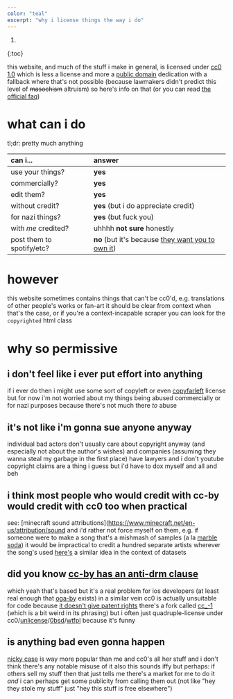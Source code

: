 ```yaml
---
color: "teal"
excerpt: "why i license things the way i do"
---
```


1. 
{:toc}

this website, and much of the stuff i make in general, is licensed under [cc0 1.0](https://creativecommons.org/publicdomain/zero/1.0/)
which is less a license and more a [public domain](https://en.wikipedia.org/wiki/Public_domain) dedication with a fallback where that's not possible (because lawmakers didn't predict this level of ~~masochism~~ altruism)
so here's info on that (or you can read [the official faq](https://wiki.creativecommons.org/wiki/CC0_FAQ))

# what can i do
tl;dr: pretty much anything

| can i... | answer |
| :- | :- |
| use your things? | **yes** |
| commercially? | **yes** |
| edit them? | **yes** |
| without credit? | **yes** (but i do appreciate credit) |
| for nazi things? | **yes** (but fuck you) |
| with *me* credited? | uhhhh **not sure** honestly |
| post them to spotify/etc? | **no** (but it's because [they want you to own it](https://freepd.com/#:~:text=Can%20I%20put,local%20copyright%20attorney.)) |

# however

this website sometimes contains things that can't be cc0'd, e.g. translations of other people's works or fan-art
it should be clear from context when that's the case, or if you're a context-incapable scraper you can look for the `copyrighted` html class

# why so permissive

## i don't feel like i ever put effort into anything
if i ever do then i might use some sort of copyleft or even [copyfarleft](https://wiki.p2pfoundation.net/Copyfarleft) license
but for now i'm not worried about my things being abused commercially or for nazi purposes because there's not much there *to* abuse

## it's not like i'm gonna sue anyone anyway
individual bad actors don't usually care about copyright anyway (and especially not about the author's wishes)
and companies (assuming they wanna steal my garbage in the first place) have lawyers and i don't
youtube copyright claims are a thing i guess but i'd have to dox myself and all and beh

## i think most people who would credit with cc-by would credit with cc0 too when practical
see: [minecraft sound attributions](https://www.minecraft.net/en-us/attribution/sound
and i'd rather not force myself on them, e.g. if someone were to make a song that's a mishmash of samples (a la [marble soda](https://www.youtube.com/watch?v=qAeybdD5UoQ)) it would be impractical to credit a hundred separate artists wherever the song's used
[here's](https://dancohen.org/2013/11/26/cc0-by/) a similar idea in the context of datasets

## did you know [cc-by has an anti-drm clause](https://opensource.stackexchange.com/questions/175/can-i-redistribute-cc-by-works-in-drm-protected-app-stores)
which yeah that's based but it's a real problem for ios developers (at least real enough that [oga-by](https://opengameart.org/content/oga-by-30-faq) exists)
in a similar vein cc0 is actually unsuitable for code because [it doesn't give patent rights](https://opensource.stackexchange.com/questions/133/how-could-using-code-released-under-cc0-infringe-on-the-authors-patents)
there's a fork called [cc_-1](https://carado.moe/cc_-1.html) (which is a bit weird in its phrasing) but i often just quadruple-license under cc0/[unlicense](https://unlicense.org/)/[0bsd](https://opensource.org/license/0bsd/)/[wtfpl](http://www.wtfpl.net/) because it's funny

## is anything bad even gonna happen
[nicky case](https://ncase.me/) is way more popular than me and cc0's all her stuff and i don't think there's any notable misuse of it
also this sounds iffy but perhaps: if others sell my stuff then that just tells me there's a market for me to do it *and* i can perhaps get some publicity from calling them out (not like "hey they stole my stuff" just "hey this stuff is free elsewhere")
